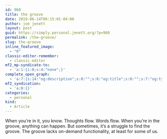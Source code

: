 ```yaml
---
id: 960
title: the groove
date: 2019-06-14T06:15:01-04:00
author: joe jenett
layout: post
guid: https://simply.personal.jenett.org/?p=960
permalink: /the-groove/
slug: the-groove
inline_featured_image:
  - "0"
classic-editor-remember:
  - classic-editor
mf2_mp-syndicate-to:
  - 'a:1:{i:0;s:4:"none";}'
complete_open_graph:
  - 'a:7:{s:14:"og:description";s:0:"";s:8:"og:title";s:0:"";s:7:"og:type";s:0:"";s:12:"twitter:card";s:7:"summary";s:15:"twitter:creator";s:0:"";s:19:"twitter:description";s:0:"";s:8:"og:image";s:0:"";}'
mf2_syndication:
  - 'a:0:{}'
categories:
  - personal
kind:
  - Article
---
```

When you’re in it, you know. Thoughts flow. Words flow. When you’re in the groove, anything can happen. But sometimes, it’s a struggle to find the groove. The groove lacks on-demand functionality, at least for some of us.